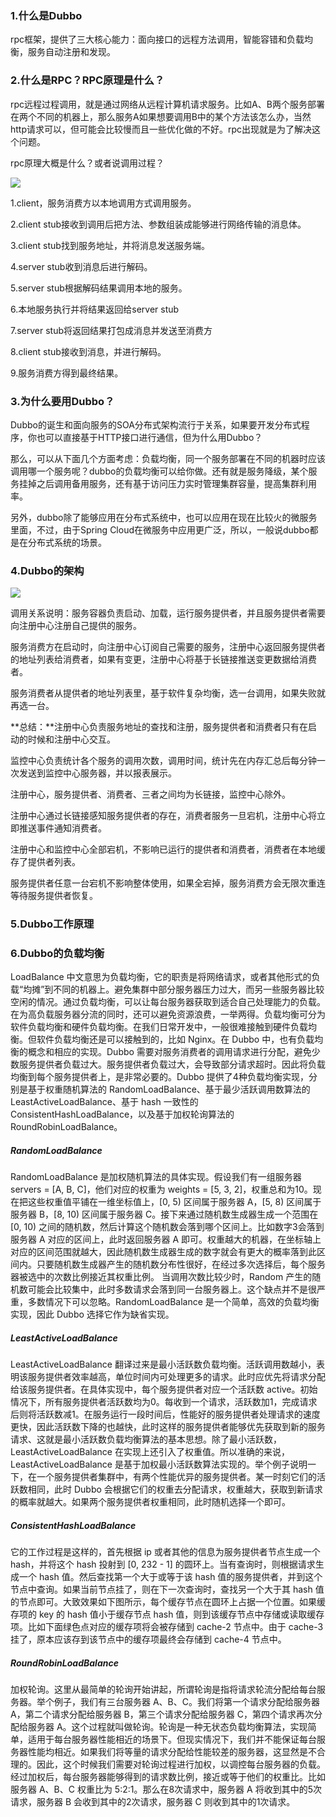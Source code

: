### 1.什么是Dubbo

rpc框架，提供了三大核心能力：面向接口的远程方法调用，智能容错和负载均衡，服务自动注册和发现。

### 2.什么是RPC？RPC原理是什么？

rpc远程过程调用，就是通过网络从远程计算机请求服务。比如A、B两个服务部署在两个不同的机器上，那么服务A如果想要调用B中的某个方法该怎么办，当然http请求可以，但可能会比较慢而且一些优化做的不好。rpc出现就是为了解决这个问题。

rpc原理大概是什么？或者说调用过程？

![](https://camo.githubusercontent.com/c54a1fc956b7d9f9c72db3ca1f8928069c28242b/687474703a2f2f6d792d626c6f672d746f2d7573652e6f73732d636e2d6265696a696e672e616c6979756e63732e636f6d2f31382d31322d362f33373334353835312e6a7067)

1.client，服务消费方以本地调用方式调用服务。

2.client stub接收到调用后把方法、参数组装成能够进行网络传输的消息体。

3.client stub找到服务地址，并将消息发送服务端。

4.server stub收到消息后进行解码。

5.server stub根据解码结果调用本地的服务。

6.本地服务执行并将结果返回给server stub

7.server stub将返回结果打包成消息并发送至消费方

8.client stub接收到消息，并进行解码。

9.服务消费方得到最终结果。

### 3.为什么要用Dubbo？

Dubbo的诞生和面向服务的SOA分布式架构流行于关系，如果要开发分布式程序，你也可以直接基于HTTP接口进行通信，但为什么用Dubbo？

那么，可以从下面几个方面考虑：负载均衡，同一个服务部署在不同的机器时应该调用哪一个服务呢？dubbo的负载均衡可以给你做。还有就是服务降级，某个服务挂掉之后调用备用服务，还有基于访问压力实时管理集群容量，提高集群利用率。

另外，dubbo除了能够应用在分布式系统中，也可以应用在现在比较火的微服务里面，不过，由于Spring Cloud在微服务中应用更广泛，所以，一般说dubbo都是在分布式系统的场景。

### 4.Dubbo的架构

![](https://camo.githubusercontent.com/de61194de3bf11adcc16e0da0b12ff90bc9fe417/687474703a2f2f6d792d626c6f672d746f2d7573652e6f73732d636e2d6265696a696e672e616c6979756e63732e636f6d2f31382d392d32362f34363831363434362e6a7067)

调用关系说明：服务容器负责启动、加载，运行服务提供者，并且服务提供者需要向注册中心注册自己提供的服务。 

服务消费方在启动时，向注册中心订阅自己需要的服务，注册中心返回服务提供者的地址列表给消费者，如果有变更，注册中心将基于长链接推送变更数据给消费者。 

服务消费者从提供者的地址列表里，基于软件复杂均衡，选一台调用，如果失败就再选一台。

**总结：**注册中心负责服务地址的查找和注册，服务提供者和消费者只有在启动的时候和注册中心交互。

监控中心负责统计各个服务的调用次数，调用时间，统计先在内存汇总后每分钟一次发送到监控中心服务器，并以报表展示。

注册中心，服务提供者、消费者、三者之间均为长链接，监控中心除外。

注册中心通过长链接感知服务提供者的存在，消费者服务一旦宕机，注册中心将立即推送事件通知消费者。

注册中心和监控中心全部宕机，不影响已运行的提供者和消费者，消费者在本地缓存了提供者列表。

服务提供者任意一台宕机不影响整体使用，如果全宕掉，服务消费方会无限次重连等待服务提供者恢复。

### 5.Dubbo工作原理

### 6.Dubbo的负载均衡

LoadBalance 中文意思为负载均衡，它的职责是将网络请求，或者其他形式的负载“均摊”到不同的机器上。避免集群中部分服务器压力过大，而另一些服务器比较空闲的情况。通过负载均衡，可以让每台服务器获取到适合自己处理能力的负载。在为高负载服务器分流的同时，还可以避免资源浪费，一举两得。负载均衡可分为软件负载均衡和硬件负载均衡。在我们日常开发中，一般很难接触到硬件负载均衡。但软件负载均衡还是可以接触到的，比如 Nginx。在 Dubbo 中，也有负载均衡的概念和相应的实现。Dubbo 需要对服务消费者的调用请求进行分配，避免少数服务提供者负载过大。服务提供者负载过大，会导致部分请求超时。因此将负载均衡到每个服务提供者上，是非常必要的。Dubbo 提供了4种负载均衡实现，分别是基于权重随机算法的 RandomLoadBalance、基于最少活跃调用数算法的 LeastActiveLoadBalance、基于 hash 一致性的 ConsistentHashLoadBalance，以及基于加权轮询算法的 RoundRobinLoadBalance。

##### RandomLoadBalance

RandomLoadBalance 是加权随机算法的具体实现。假设我们有一组服务器 servers = [A, B, C]，他们对应的权重为 weights = [5, 3, 2]，权重总和为10。现在把这些权重值平铺在一维坐标值上，[0, 5) 区间属于服务器 A，[5, 8) 区间属于服务器 B，[8, 10) 区间属于服务器 C。接下来通过随机数生成器生成一个范围在 [0, 10) 之间的随机数，然后计算这个随机数会落到哪个区间上。比如数字3会落到服务器 A 对应的区间上，此时返回服务器 A 即可。权重越大的机器，在坐标轴上对应的区间范围就越大，因此随机数生成器生成的数字就会有更大的概率落到此区间内。只要随机数生成器产生的随机数分布性很好，在经过多次选择后，每个服务器被选中的次数比例接近其权重比例。
当调用次数比较少时，Random 产生的随机数可能会比较集中，此时多数请求会落到同一台服务器上。这个缺点并不是很严重，多数情况下可以忽略。RandomLoadBalance 是一个简单，高效的负载均衡实现，因此 Dubbo 选择它作为缺省实现。

##### LeastActiveLoadBalance

LeastActiveLoadBalance 翻译过来是最小活跃数负载均衡。活跃调用数越小，表明该服务提供者效率越高，单位时间内可处理更多的请求。此时应优先将请求分配给该服务提供者。在具体实现中，每个服务提供者对应一个活跃数 active。初始情况下，所有服务提供者活跃数均为0。每收到一个请求，活跃数加1，完成请求后则将活跃数减1。在服务运行一段时间后，性能好的服务提供者处理请求的速度更快，因此活跃数下降的也越快，此时这样的服务提供者能够优先获取到新的服务请求、这就是最小活跃数负载均衡算法的基本思想。除了最小活跃数，LeastActiveLoadBalance 在实现上还引入了权重值。所以准确的来说，LeastActiveLoadBalance 是基于加权最小活跃数算法实现的。举个例子说明一下，在一个服务提供者集群中，有两个性能优异的服务提供者。某一时刻它们的活跃数相同，此时 Dubbo 会根据它们的权重去分配请求，权重越大，获取到新请求的概率就越大。如果两个服务提供者权重相同，此时随机选择一个即可。

##### ConsistentHashLoadBalance

它的工作过程是这样的，首先根据 ip 或者其他的信息为服务提供者节点生成一个 hash，并将这个 hash 投射到 [0, 232 - 1] 的圆环上。当有查询时，则根据请求生成一个 hash 值。然后查找第一个大于或等于该 hash 值的服务提供者，并到这个节点中查询。如果当前节点挂了，则在下一次查询时，查找另一个大于其 hash 值的节点即可。大致效果如下图所示，每个缓存节点在圆环上占据一个位置。如果缓存项的 key 的 hash 值小于缓存节点 hash 值，则到该缓存节点中存储或读取缓存项。比如下面绿色点对应的缓存项将会被存储到 cache-2 节点中。由于 cache-3 挂了，原本应该存到该节点中的缓存项最终会存储到 cache-4 节点中。

##### RoundRobinLoadBalance

加权轮询。这里从最简单的轮询开始讲起，所谓轮询是指将请求轮流分配给每台服务器。举个例子，我们有三台服务器 A、B、C。我们将第一个请求分配给服务器 A，第二个请求分配给服务器 B，第三个请求分配给服务器 C，第四个请求再次分配给服务器 A。这个过程就叫做轮询。轮询是一种无状态负载均衡算法，实现简单，适用于每台服务器性能相近的场景下。但现实情况下，我们并不能保证每台服务器性能均相近。如果我们将等量的请求分配给性能较差的服务器，这显然是不合理的。因此，这个时候我们需要对轮询过程进行加权，以调控每台服务器的负载。经过加权后，每台服务器能够得到的请求数比例，接近或等于他们的权重比。比如服务器 A、B、C 权重比为 5:2:1。那么在8次请求中，服务器 A 将收到其中的5次请求，服务器 B 会收到其中的2次请求，服务器 C 则收到其中的1次请求。
